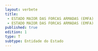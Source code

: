 ```yaml
---
layout: verbete
title:
 - ESTADO MAIOR DAS FORCAS ARMADAS (EMFA)
 - ESTADO MAIOR DAS FORCAS ARMADAS (EMFA)
published: true
edition: 1  
type: T
subtype: Entidade do Estado
---
```


